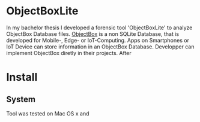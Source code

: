# ObjectBoxLite

In my bachelor thesis I developed a forensic tool 'ObjectBoxLite' to analyze ObjectBox Database files. [ObjectBox](https://objectbox.io/) is a non SQLite Database, that is developed for Mobile-, Edge- or IoT-Computing. Apps on Smartphones or IoT Device can store information in an ObjectBox Database. Developper can implement ObjectBox diretly in their projects. After 
# Install

## System
Tool was tested on Mac OS x and 
